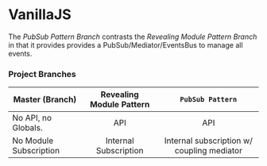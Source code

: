 # VanillaJS
The *PubSub Pattern Branch* contrasts the *Revealing Module Pattern Branch* in that it provides provides a PubSub/Mediator/EventsBus to manage all events. 

### Project Branches

| Master (Branch) | Revealing Module Pattern |  `PubSub Pattern` |
|-----------------|:------------------------:|:-------:|
| No API, no Globals. | API                  | API     |
| No Module Subscription | Internal Subscription |  Internal subscription w/ coupling mediator |
